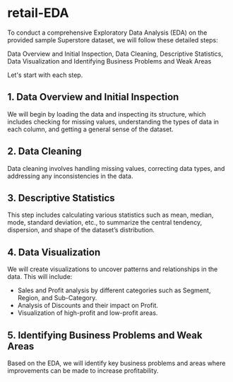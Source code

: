 # retail-EDA
To conduct a comprehensive Exploratory Data Analysis (EDA) on the provided sample Superstore dataset, we will follow these detailed steps:

 Data Overview and Initial Inspection, Data Cleaning, Descriptive Statistics, Data Visualization and Identifying Business Problems and Weak Areas

Let's start with each step.

## 1. Data Overview and Initial Inspection
We will begin by loading the data and inspecting its structure, which includes checking for missing values, understanding the types of data in each column, and getting a general sense of the dataset.

## 2. Data Cleaning
Data cleaning involves handling missing values, correcting data types, and addressing any inconsistencies in the data.

## 3. Descriptive Statistics
This step includes calculating various statistics such as mean, median, mode, standard deviation, etc., to summarize the central tendency, dispersion, and shape of the dataset’s distribution.

## 4. Data Visualization
We will create visualizations to uncover patterns and relationships in the data. This will include:

- Sales and Profit analysis by different categories such as Segment, Region, and Sub-Category.
- Analysis of Discounts and their impact on Profit.
- Visualization of high-profit and low-profit areas.

## 5. Identifying Business Problems and Weak Areas
Based on the EDA, we will identify key business problems and areas where improvements can be made to increase profitability.
